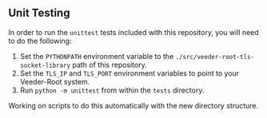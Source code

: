 ## Unit Testing

In order to run the `unittest` tests included with this repository, 
you will need to do the following:
1. Set the `PYTHONPATH` environment variable to the `./src/veeder-root-tls-socket-library` path of 
this repository.
2. Set the `TLS_IP` and `TLS_PORT` environment variables to point to your Veeder-Root system.
3.  Run `python -m unittest` from within the `tests` directory.

Working on scripts to do this automatically with the new directory structure.